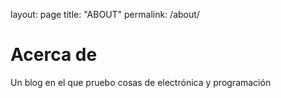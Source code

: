 layout: page
title: "ABOUT"
permalink: /about/

# Acerca de
Un blog en el que pruebo cosas de electrónica y programación